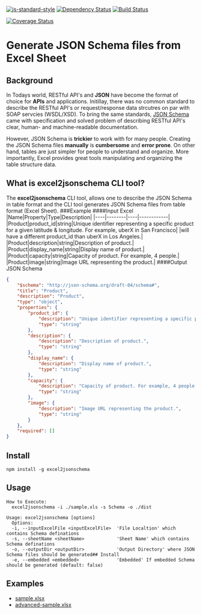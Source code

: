 [![js-standard-style](https://img.shields.io/badge/code%20style-standard-brightgreen.svg)](http://standardjs.com/)
[![Dependency Status](https://dependencyci.com/github/hugorper/excel-2-jsonschema/badge)](https://dependencyci.com/github/hugorper/excel-2-jsonschema)
[![Build Status](https://travis-ci.org/hugorper/excel-2-jsonschema.svg?branch=master)](https://travis-ci.org/hugorper/excel-2-jsonschema)

[![Coverage Status](https://coveralls.io/repos/github/hugorper/excel-2-jsonschema/badge.svg?branch=master)](https://coveralls.io/github/hugorper/excel-2-jsonschema?branch=master)
# Generate JSON Schema files from Excel Sheet

## Background
In Todays world, RESTful API's and **JSON** have become the format of choice for **APIs** and applications. Initillay, there was no common standard to describe the RESTful API's or request/response data strcutres on par with SOAP servcies (WSDL/XSD). To bring the same standards, [JSON Schema](http://json-schema.org/) came with specification and solved problem of describing RESTful API's clear, human- and machine-readable documentation.

However, JSON Schema is **trickier** to work with for many people. Creating the JSON Schema files **manually** is **cumbersome** and **error prone**. On other hand, tables are just simpler for people to understand and organize. More importantly, Excel provides great tools manipulating and organizing the table structure data.

## What is excel2jsonschema CLI tool?
The **excel2jsonschema** CLI tool, allows one to describe the JSON Schema in table format and the CLI tool generates JSON Schema files from table format (Excel Sheet).
###Example
####Input Excel
|Name|Property|Type|Description|
|----|--------|----|------------|
|Product|product_id|string|Unique identifier representing a specific product for a given latitude & longitude. For example, uberX in San Francisco| |will have a different product_id than uberX in Los Angeles.|
|Product|description|string|Description of product.|
|Product|display_name|string|Display name of product.|
|Product|capacity|string|Capacity of product. For example, 4 people.|
|Product|image|string|Image URL representing the product.|
####Output JSON Schema
```json
{
    "$schema": "http://json-schema.org/draft-04/schema#",
    "title": "Product",
    "description": "Product",
    "type": "object",
    "properties": {
        "product_id": {
            "description": "Unique identifier representing a specific product for a given latitude & longitude. For example, uberX in San Francisco will have a different product_id than uberX in Los Angeles.",
            "type": "string"
        },
        "description": {
            "description": "Description of product.",
            "type": "string"
        },
        "display_name": {
            "description": "Display name of product.",
            "type": "string"
        },
        "capacity": {
            "description": "Capacity of product. For example, 4 people.",
            "type": "string"
        },
        "image": {
            "description": "Image URL representing the product.",
            "type": "string"
        }
    },
    "required": []
}
```

## Install
```npm install -g excel2jsonschema```

## Usage
```
How to Execute:
  excel2jsonschema -i ./sample.xls -s Schema -o ./dist

Usage: excel2jsonschema [options]
  Options:
  -i, --inputExcelFile <inputExcelFile>  'File Localtion' which contains Schema definations
  -s, --sheetName <sheetName>            'Sheet Name' which contains Schema definations
  -o, --outputDir <outputDir>            'Output Directory' where JSON Schema files should be generated## Install
  -e, --embedded <embedded>              'Embedded' If embedded Schema should be generated (default: false)

```
## Examples
* [sample.xlsx](https://github.com/pponugo/excel2jsonschema/blob/master/example/sample.xlsx)
* [advanced-sample.xlsx](https://github.com/pponugo/excel2jsonschema/blob/master/example/advanced-sample.xlsx)
